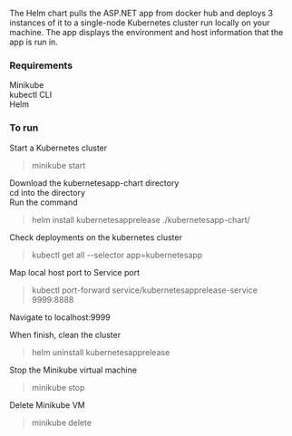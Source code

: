 The Helm chart pulls the ASP.NET app from docker hub and deploys 3 instances of it to a single-node Kubernetes cluster run locally on your machine. The app displays the environment and host information that the app is run in.

### Requirements
Minikube</br>
kubectl CLI</br>
Helm</br>

### To run
Start a Kubernetes cluster
> minikube start

Download the kubernetesapp-chart directory</br>
cd into the directory</br>
Run the command

> helm install kubernetesapprelease ./kubernetesapp-chart/

Check deployments on the kubernetes cluster
> kubectl get all --selector app=kubernetesapp

Map local host port to Service port
> kubectl port-forward service/kubernetesapprelease-service 9999:8888

Navigate to localhost:9999

When finish, clean the cluster
>helm uninstall kubernetesapprelease

Stop the Minikube virtual machine
>minikube stop

Delete Minikube VM
>minikube delete

